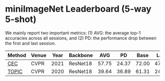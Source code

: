 # miniImageNet Leaderboard (5-way 5-shot)

We mainly report two important metrics: (1) AVG: the average top-1 accuracies across all sessions, and (2) PD: the performance drop between the first and last session. 

|Method|Venue|Year|Backbone|AVG|PD|Base|Last|Code|
|------|------|------|------|------|------|------|------|------|
[CEC](https://openaccess.thecvf.com/content/CVPR2021/papers/Zhang_Few-Shot_Incremental_Learning_With_Continually_Evolved_Classifiers_CVPR_2021_paper.pdf)|CVPR|2021|ResNet18|57.75|24.37|72.00|47.63|[Pytorch](https://github.com/icoz69/CEC-CVPR2021)|
|[TOPIC](https://openaccess.thecvf.com/content_CVPR_2020/papers/Tao_Few-Shot_Class-Incremental_Learning_CVPR_2020_paper.pdf)|CVPR|2020|ResNet18|39.64|36.89|61.31|24.42|[Pytorch](https://github.com/xyutao/fscil)|
